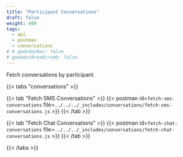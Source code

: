 ```yaml
---
title: "Participant Conversations"
draft: false
weight: 400
tags:
  - api
  - postman
  - conversations
# # geekdocNav: false
# geekdocBreadcrumb: false
---
```


Fetch conversations by participant.

{{< tabs "conversations" >}}

{{< tab "Fetch SMS Conversations" >}}
{{< postman id=`fetch-sms-conversations` file=`../../../_includes/conversations/fetch-sms-conversations.js` >}}
{{< /tab >}}

{{< tab "Fetch Chat Conversations" >}}
{{< postman id=`fetch-chat-conversations` file=`../../../_includes/conversations/fetch-chat-conversations.js` >}}
{{< /tab >}}

{{< /tabs >}}
